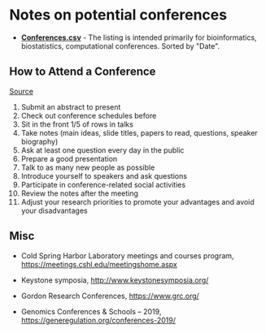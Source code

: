 # Notes on potential conferences


- [**Conferences.csv**](Conferences.csv) - The listing is intended primarily for bioinformatics, biostatistics, computational conferences. Sorted by "Date". 

## How to Attend a Conference

[Source](http://www.longwoodgenomics.org/2019/03/24/how-to-attend-a-conference/)

1. Submit an abstract to present
2. Check out conference schedules before
3. Sit in the front 1/5 of rows in talks
4. Take notes (main ideas, slide titles, papers to read, questions, speaker biography)
5. Ask at least one question every day in the public
6. Prepare a good presentation
7. Talk to as many new people as possible
8. Introduce yourself to speakers and ask questions
9. Participate in conference-related social activities
10. Review the notes after the meeting
11. Adjust your research priorities to promote your advantages and avoid your disadvantages

## Misc

- Cold Spring Harbor Laboratory meetings and courses program, https://meetings.cshl.edu/meetingshome.aspx

- Keystone symposia, http://www.keystonesymposia.org/

- Gordon Research Conferences, https://www.grc.org/

- Genomics Conferences & Schools – 2019, https://generegulation.org/conferences-2019/

